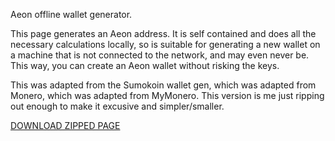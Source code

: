 
Aeon offline wallet generator.

This page generates an Aeon address. It is self contained and does all the necessary calculations locally, so is suitable for generating a new wallet on a machine that is not connected to the network, and may even never be. This way, you can create an Aeon wallet without risking the keys.  
 
   This was adapted from the Sumokoin wallet gen, which was adapted from Monero, which was adapted from MyMonero.  This version is me just ripping out enough to make it excusive and simpler/smaller. 


[DOWNLOAD ZIPPED PAGE](https://github.com/jerrimus/monero-wallet-generator/releases/download/initial/awalletgen.zip)
